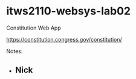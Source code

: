# itws2110-websys-lab02

Constitution Web App

https://constitution.congress.gov/constitution/

Notes:

- Nick
  - 